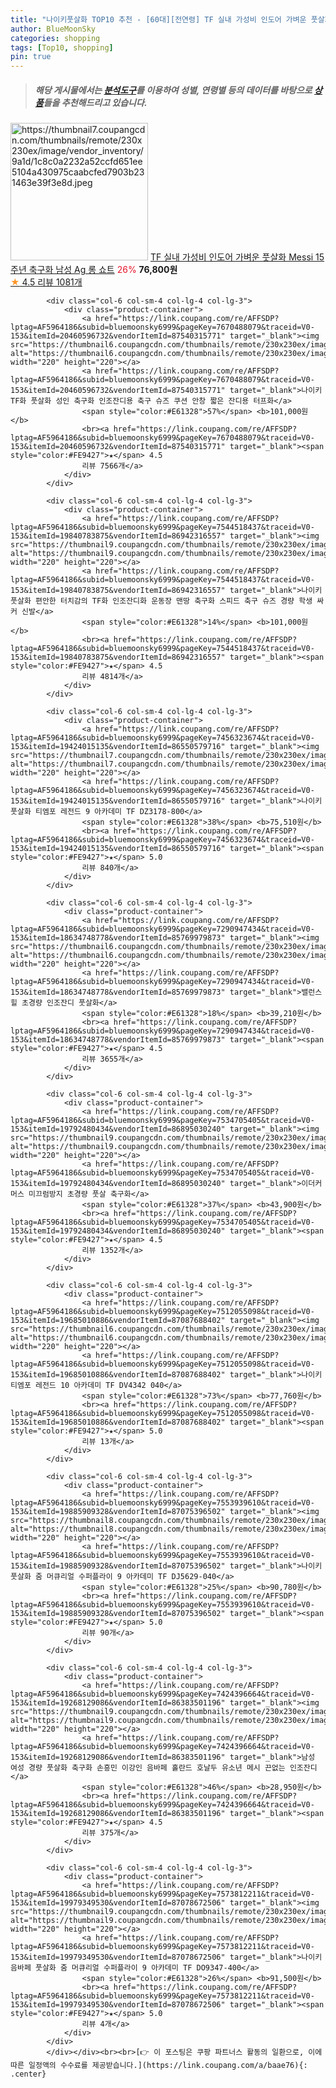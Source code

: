 ```yaml
---
title: "나이키풋살화 TOP10 추천 - [60대][전연령] TF 실내 가성비 인도어 가벼운 풋살화 Messi 15 주년 축구화 남성 Ag 롱 쇼트"
author: BlueMoonSky
categories: shopping
tags: [Top10, shopping]
pin: true
---
```


> ##### 해당 게시물에서는 [**분석도구**](https://itemscout.io/)를 이용하여 **성별**, **연령별** 등의 데이터를 바탕으로 [**상품**](https://link.coupang.com/a/baae76)들을 추천해드리고 있습니다.
<div class="container"><div class="row">
            <div class="col-6 col-sm-4 col-lg-4 col-lg-3">
                <div class="product-container">
                    <a href="https://link.coupang.com/re/AFFSDP?lptag=AF5964186&subid=bluemoonsky6999&pageKey=5783646449&traceid=V0-153&itemId=9864453768&vendorItemId=77147843963" target="_blank"><img src="https://thumbnail7.coupangcdn.com/thumbnails/remote/230x230ex/image/vendor_inventory/9a1d/1c8c0a2232a52ccfd651ee5104a430975caabcfed7903b231463e39f3e8d.jpeg" alt="https://thumbnail7.coupangcdn.com/thumbnails/remote/230x230ex/image/vendor_inventory/9a1d/1c8c0a2232a52ccfd651ee5104a430975caabcfed7903b231463e39f3e8d.jpeg" width="220" height="220"></a>
                    <a href="https://link.coupang.com/re/AFFSDP?lptag=AF5964186&subid=bluemoonsky6999&pageKey=5783646449&traceid=V0-153&itemId=9864453768&vendorItemId=77147843963" target="_blank">TF 실내 가성비 인도어 가벼운 풋살화 Messi 15 주년 축구화 남성 Ag 롱 쇼트</a>
                    <span style="color:#E61328">26%</span> <b>76,800원</b>
                    <br><a href="https://link.coupang.com/re/AFFSDP?lptag=AF5964186&subid=bluemoonsky6999&pageKey=5783646449&traceid=V0-153&itemId=9864453768&vendorItemId=77147843963" target="_blank"><span style="color:#FE9427">★</span> 4.5
                    리뷰 1081개</a>
                </div>
            </div>
            
            <div class="col-6 col-sm-4 col-lg-4 col-lg-3">
                <div class="product-container">
                    <a href="https://link.coupang.com/re/AFFSDP?lptag=AF5964186&subid=bluemoonsky6999&pageKey=7670488079&traceid=V0-153&itemId=20460596732&vendorItemId=87540315771" target="_blank"><img src="https://thumbnail6.coupangcdn.com/thumbnails/remote/230x230ex/image/vendor_inventory/7a60/09e0a6ba7e01b776f74fb7cd36046a86ba3c34426f415857f39236a70a0b.jpg" alt="https://thumbnail6.coupangcdn.com/thumbnails/remote/230x230ex/image/vendor_inventory/7a60/09e0a6ba7e01b776f74fb7cd36046a86ba3c34426f415857f39236a70a0b.jpg" width="220" height="220"></a>
                    <a href="https://link.coupang.com/re/AFFSDP?lptag=AF5964186&subid=bluemoonsky6999&pageKey=7670488079&traceid=V0-153&itemId=20460596732&vendorItemId=87540315771" target="_blank">나이키 TF화 풋살화 성인 축구화 인조잔디용 축구 슈즈 쿠션 안창 짧은 잔디용 터프화</a>
                    <span style="color:#E61328">57%</span> <b>101,000원</b>
                    <br><a href="https://link.coupang.com/re/AFFSDP?lptag=AF5964186&subid=bluemoonsky6999&pageKey=7670488079&traceid=V0-153&itemId=20460596732&vendorItemId=87540315771" target="_blank"><span style="color:#FE9427">★</span> 4.5
                    리뷰 7566개</a>
                </div>
            </div>
            
            <div class="col-6 col-sm-4 col-lg-4 col-lg-3">
                <div class="product-container">
                    <a href="https://link.coupang.com/re/AFFSDP?lptag=AF5964186&subid=bluemoonsky6999&pageKey=7544518437&traceid=V0-153&itemId=19840783875&vendorItemId=86942316557" target="_blank"><img src="https://thumbnail9.coupangcdn.com/thumbnails/remote/230x230ex/image/vendor_inventory/50d1/ec4a00c0208d3320b8b8c0553d3cde6e671cdb65cdd6b082ddbf41523c01.jpg" alt="https://thumbnail9.coupangcdn.com/thumbnails/remote/230x230ex/image/vendor_inventory/50d1/ec4a00c0208d3320b8b8c0553d3cde6e671cdb65cdd6b082ddbf41523c01.jpg" width="220" height="220"></a>
                    <a href="https://link.coupang.com/re/AFFSDP?lptag=AF5964186&subid=bluemoonsky6999&pageKey=7544518437&traceid=V0-153&itemId=19840783875&vendorItemId=86942316557" target="_blank">나이키 풋살화 편안한 터치감의 TF화 인조잔디화 운동장 맨땅 축구화 스피드 축구 슈즈 경량 학생 싸커 신발</a>
                    <span style="color:#E61328">14%</span> <b>101,000원</b>
                    <br><a href="https://link.coupang.com/re/AFFSDP?lptag=AF5964186&subid=bluemoonsky6999&pageKey=7544518437&traceid=V0-153&itemId=19840783875&vendorItemId=86942316557" target="_blank"><span style="color:#FE9427">★</span> 4.5
                    리뷰 4814개</a>
                </div>
            </div>
            
            <div class="col-6 col-sm-4 col-lg-4 col-lg-3">
                <div class="product-container">
                    <a href="https://link.coupang.com/re/AFFSDP?lptag=AF5964186&subid=bluemoonsky6999&pageKey=7456323674&traceid=V0-153&itemId=19424015135&vendorItemId=86550579716" target="_blank"><img src="https://thumbnail7.coupangcdn.com/thumbnails/remote/230x230ex/image/vendor_inventory/225e/fb43163e2e59fe808eb1601282c5d0a6b3f533ec427f6217f29763f4f581.jpg" alt="https://thumbnail7.coupangcdn.com/thumbnails/remote/230x230ex/image/vendor_inventory/225e/fb43163e2e59fe808eb1601282c5d0a6b3f533ec427f6217f29763f4f581.jpg" width="220" height="220"></a>
                    <a href="https://link.coupang.com/re/AFFSDP?lptag=AF5964186&subid=bluemoonsky6999&pageKey=7456323674&traceid=V0-153&itemId=19424015135&vendorItemId=86550579716" target="_blank">나이키 풋살화 티엠포 레전드 9 아카데미 TF DZ3178-800</a>
                    <span style="color:#E61328">38%</span> <b>75,510원</b>
                    <br><a href="https://link.coupang.com/re/AFFSDP?lptag=AF5964186&subid=bluemoonsky6999&pageKey=7456323674&traceid=V0-153&itemId=19424015135&vendorItemId=86550579716" target="_blank"><span style="color:#FE9427">★</span> 5.0
                    리뷰 840개</a>
                </div>
            </div>
            
            <div class="col-6 col-sm-4 col-lg-4 col-lg-3">
                <div class="product-container">
                    <a href="https://link.coupang.com/re/AFFSDP?lptag=AF5964186&subid=bluemoonsky6999&pageKey=7290947434&traceid=V0-153&itemId=18634748778&vendorItemId=85769979873" target="_blank"><img src="https://thumbnail6.coupangcdn.com/thumbnails/remote/230x230ex/image/vendor_inventory/b676/979a40605fed2cf337147d7ce490bb6152b8ad8f1ef46b6e6a6847b047f3.jpg" alt="https://thumbnail6.coupangcdn.com/thumbnails/remote/230x230ex/image/vendor_inventory/b676/979a40605fed2cf337147d7ce490bb6152b8ad8f1ef46b6e6a6847b047f3.jpg" width="220" height="220"></a>
                    <a href="https://link.coupang.com/re/AFFSDP?lptag=AF5964186&subid=bluemoonsky6999&pageKey=7290947434&traceid=V0-153&itemId=18634748778&vendorItemId=85769979873" target="_blank">밸런스힐 초경량 인조잔디 풋살화</a>
                    <span style="color:#E61328">18%</span> <b>39,210원</b>
                    <br><a href="https://link.coupang.com/re/AFFSDP?lptag=AF5964186&subid=bluemoonsky6999&pageKey=7290947434&traceid=V0-153&itemId=18634748778&vendorItemId=85769979873" target="_blank"><span style="color:#FE9427">★</span> 4.5
                    리뷰 3655개</a>
                </div>
            </div>
            
            <div class="col-6 col-sm-4 col-lg-4 col-lg-3">
                <div class="product-container">
                    <a href="https://link.coupang.com/re/AFFSDP?lptag=AF5964186&subid=bluemoonsky6999&pageKey=7534705405&traceid=V0-153&itemId=19792480434&vendorItemId=86895030240" target="_blank"><img src="https://thumbnail9.coupangcdn.com/thumbnails/remote/230x230ex/image/vendor_inventory/1a89/01a0909c5e37c8a21db5b53cf7e9d17f2e5487f7d82b839fd11b1416ae26.jpg" alt="https://thumbnail9.coupangcdn.com/thumbnails/remote/230x230ex/image/vendor_inventory/1a89/01a0909c5e37c8a21db5b53cf7e9d17f2e5487f7d82b839fd11b1416ae26.jpg" width="220" height="220"></a>
                    <a href="https://link.coupang.com/re/AFFSDP?lptag=AF5964186&subid=bluemoonsky6999&pageKey=7534705405&traceid=V0-153&itemId=19792480434&vendorItemId=86895030240" target="_blank">이더커머스 미끄럼방지 초경량 풋살 축구화</a>
                    <span style="color:#E61328">37%</span> <b>43,900원</b>
                    <br><a href="https://link.coupang.com/re/AFFSDP?lptag=AF5964186&subid=bluemoonsky6999&pageKey=7534705405&traceid=V0-153&itemId=19792480434&vendorItemId=86895030240" target="_blank"><span style="color:#FE9427">★</span> 4.5
                    리뷰 1352개</a>
                </div>
            </div>
            
            <div class="col-6 col-sm-4 col-lg-4 col-lg-3">
                <div class="product-container">
                    <a href="https://link.coupang.com/re/AFFSDP?lptag=AF5964186&subid=bluemoonsky6999&pageKey=7512055098&traceid=V0-153&itemId=19685010886&vendorItemId=87087688402" target="_blank"><img src="https://thumbnail6.coupangcdn.com/thumbnails/remote/230x230ex/image/vendor_inventory/e1af/a260e11db6fdfcd6de4b57f7f02a827d17d0885b93d02abed234a6088de4.jpg" alt="https://thumbnail6.coupangcdn.com/thumbnails/remote/230x230ex/image/vendor_inventory/e1af/a260e11db6fdfcd6de4b57f7f02a827d17d0885b93d02abed234a6088de4.jpg" width="220" height="220"></a>
                    <a href="https://link.coupang.com/re/AFFSDP?lptag=AF5964186&subid=bluemoonsky6999&pageKey=7512055098&traceid=V0-153&itemId=19685010886&vendorItemId=87087688402" target="_blank">나이키 티엠포 레전드 10 아카데미 TF DV4342 040</a>
                    <span style="color:#E61328">73%</span> <b>77,760원</b>
                    <br><a href="https://link.coupang.com/re/AFFSDP?lptag=AF5964186&subid=bluemoonsky6999&pageKey=7512055098&traceid=V0-153&itemId=19685010886&vendorItemId=87087688402" target="_blank"><span style="color:#FE9427">★</span> 5.0
                    리뷰 13개</a>
                </div>
            </div>
            
            <div class="col-6 col-sm-4 col-lg-4 col-lg-3">
                <div class="product-container">
                    <a href="https://link.coupang.com/re/AFFSDP?lptag=AF5964186&subid=bluemoonsky6999&pageKey=7553939610&traceid=V0-153&itemId=19885909328&vendorItemId=87075396502" target="_blank"><img src="https://thumbnail8.coupangcdn.com/thumbnails/remote/230x230ex/image/vendor_inventory/e5d0/8516fbd30d95e770690c6506e1eb35f339294af5c6ca78f76a333496fe88.jpg" alt="https://thumbnail8.coupangcdn.com/thumbnails/remote/230x230ex/image/vendor_inventory/e5d0/8516fbd30d95e770690c6506e1eb35f339294af5c6ca78f76a333496fe88.jpg" width="220" height="220"></a>
                    <a href="https://link.coupang.com/re/AFFSDP?lptag=AF5964186&subid=bluemoonsky6999&pageKey=7553939610&traceid=V0-153&itemId=19885909328&vendorItemId=87075396502" target="_blank">나이키 풋살화 줌 머큐리얼 수퍼플라이 9 아카데미 TF DJ5629-040</a>
                    <span style="color:#E61328">25%</span> <b>90,780원</b>
                    <br><a href="https://link.coupang.com/re/AFFSDP?lptag=AF5964186&subid=bluemoonsky6999&pageKey=7553939610&traceid=V0-153&itemId=19885909328&vendorItemId=87075396502" target="_blank"><span style="color:#FE9427">★</span> 5.0
                    리뷰 90개</a>
                </div>
            </div>
            
            <div class="col-6 col-sm-4 col-lg-4 col-lg-3">
                <div class="product-container">
                    <a href="https://link.coupang.com/re/AFFSDP?lptag=AF5964186&subid=bluemoonsky6999&pageKey=7424396664&traceid=V0-153&itemId=19268129086&vendorItemId=86383501196" target="_blank"><img src="https://thumbnail9.coupangcdn.com/thumbnails/remote/230x230ex/image/vendor_inventory/dc96/b5bd47e5554f8a44b4ed82d3c39877f37b8d6decc6bf4c29895f37faeb85.jpg" alt="https://thumbnail9.coupangcdn.com/thumbnails/remote/230x230ex/image/vendor_inventory/dc96/b5bd47e5554f8a44b4ed82d3c39877f37b8d6decc6bf4c29895f37faeb85.jpg" width="220" height="220"></a>
                    <a href="https://link.coupang.com/re/AFFSDP?lptag=AF5964186&subid=bluemoonsky6999&pageKey=7424396664&traceid=V0-153&itemId=19268129086&vendorItemId=86383501196" target="_blank">남성 여성 경량 풋살화 축구화 손흥민 이강인 음바페 홀란드 호날두 유소년 메시 끈없는 인조잔디</a>
                    <span style="color:#E61328">46%</span> <b>28,950원</b>
                    <br><a href="https://link.coupang.com/re/AFFSDP?lptag=AF5964186&subid=bluemoonsky6999&pageKey=7424396664&traceid=V0-153&itemId=19268129086&vendorItemId=86383501196" target="_blank"><span style="color:#FE9427">★</span> 4.5
                    리뷰 375개</a>
                </div>
            </div>
            
            <div class="col-6 col-sm-4 col-lg-4 col-lg-3">
                <div class="product-container">
                    <a href="https://link.coupang.com/re/AFFSDP?lptag=AF5964186&subid=bluemoonsky6999&pageKey=7573812211&traceid=V0-153&itemId=19979349530&vendorItemId=87078672506" target="_blank"><img src="https://thumbnail9.coupangcdn.com/thumbnails/remote/230x230ex/image/vendor_inventory/c416/cf3824630aff8db20d336e52406761572d4b613a572bce065ebb1e1a3095.jpg" alt="https://thumbnail9.coupangcdn.com/thumbnails/remote/230x230ex/image/vendor_inventory/c416/cf3824630aff8db20d336e52406761572d4b613a572bce065ebb1e1a3095.jpg" width="220" height="220"></a>
                    <a href="https://link.coupang.com/re/AFFSDP?lptag=AF5964186&subid=bluemoonsky6999&pageKey=7573812211&traceid=V0-153&itemId=19979349530&vendorItemId=87078672506" target="_blank">나이키 음바페 풋살화 줌 머큐리얼 수퍼플라이 9 아카데미 TF DO9347-400</a>
                    <span style="color:#E61328">26%</span> <b>91,500원</b>
                    <br><a href="https://link.coupang.com/re/AFFSDP?lptag=AF5964186&subid=bluemoonsky6999&pageKey=7573812211&traceid=V0-153&itemId=19979349530&vendorItemId=87078672506" target="_blank"><span style="color:#FE9427">★</span> 5.0
                    리뷰 4개</a>
                </div>
            </div>
            </div></div><br><br>[👉 이 포스팅은 쿠팡 파트너스 활동의 일환으로, 이에 따른 일정액의 수수료를 제공받습니다.](https://link.coupang.com/a/baae76){: .center}